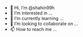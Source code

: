 - 👋 Hi, I’m @shahin99h
- 👀 I’m interested in ...
- 🌱 I’m currently learning ...
- 💞️ I’m looking to collaborate on ...
- 📫 How to reach me ...

<!---
shahin99h/shahin99h is a ✨ special ✨ repository because its `README.md` (this file) appears on your GitHub profile.
You can click the Preview link to take a look at your changes.
--->
